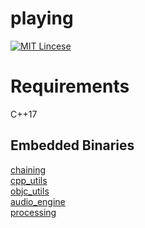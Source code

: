 # playing
[![MIT Lincese](http://img.shields.io/badge/license-MIT-blue.svg?style=flat)](LICENSE)

# Requirements
C++17

## Embedded Binaries
[chaining](https://github.com/objective-audio/chaining)  
[cpp_utils](https://github.com/objective-audio/cpp_utils)  
[objc_utils](https://github.com/objective-audio/objc_utils)  
[audio_engine](https://github.com/objective-audio/audio_engine)  
[processing](https://github.com/objective-audio/processing)  
